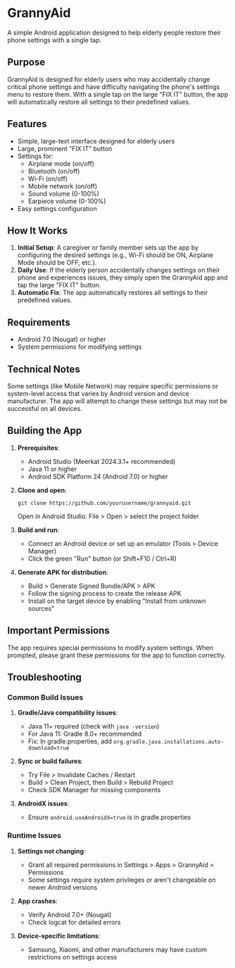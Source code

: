# GrannyAid

A simple Android application designed to help elderly people restore their phone settings with a single tap.

## Purpose

GrannyAid is designed for elderly users who may accidentally change critical phone settings and have difficulty navigating the phone's settings menu to restore them. With a single tap on the large "FIX IT" button, the app will automatically restore all settings to their predefined values.

## Features

- Simple, large-text interface designed for elderly users
- Large, prominent "FIX IT" button
- Settings for:
  - Airplane mode (on/off)
  - Bluetooth (on/off)
  - Wi-Fi (on/off)
  - Mobile network (on/off)
  - Sound volume (0-100%)
  - Earpiece volume (0-100%)
- Easy settings configuration

## How It Works

1. **Initial Setup**: A caregiver or family member sets up the app by configuring the desired settings (e.g., Wi-Fi should be ON, Airplane Mode should be OFF, etc.).
2. **Daily Use**: If the elderly person accidentally changes settings on their phone and experiences issues, they simply open the GrannyAid app and tap the large "FIX IT" button.
3. **Automatic Fix**: The app automatically restores all settings to their predefined values.

## Requirements

- Android 7.0 (Nougat) or higher
- System permissions for modifying settings

## Technical Notes

Some settings (like Mobile Network) may require specific permissions or system-level access that varies by Android version and device manufacturer. The app will attempt to change these settings but may not be successful on all devices.

## Building the App

1. **Prerequisites**:
   - Android Studio (Meerkat 2024.3.1+ recommended)
   - Java 11 or higher
   - Android SDK Platform 24 (Android 7.0) or higher

2. **Clone and open**:
   ```
   git clone https://github.com/yourusername/grannyaid.git
   ```
   Open in Android Studio: File > Open > select the project folder

3. **Build and run**:
   - Connect an Android device or set up an emulator (Tools > Device Manager)
   - Click the green "Run" button (or Shift+F10 / Ctrl+R)

4. **Generate APK for distribution**:
   - Build > Generate Signed Bundle/APK > APK
   - Follow the signing process to create the release APK
   - Install on the target device by enabling "Install from unknown sources"

## Important Permissions

The app requires special permissions to modify system settings. When prompted, please grant these permissions for the app to function correctly.

## Troubleshooting

### Common Build Issues

1. **Gradle/Java compatibility issues**:
   - Java 11+ required (check with `java -version`)
   - For Java 11: Gradle 8.0+ recommended
   - Fix: In gradle.properties, add `org.gradle.java.installations.auto-download=true`

2. **Sync or build failures**:
   - Try File > Invalidate Caches / Restart
   - Build > Clean Project, then Build > Rebuild Project
   - Check SDK Manager for missing components

3. **AndroidX issues**:
   - Ensure `android.useAndroidX=true` is in gradle.properties

### Runtime Issues

1. **Settings not changing**:
   - Grant all required permissions in Settings > Apps > GrannyAid > Permissions
   - Some settings require system privileges or aren't changeable on newer Android versions

2. **App crashes**:
   - Verify Android 7.0+ (Nougat) 
   - Check logcat for detailed errors

3. **Device-specific limitations**:
   - Samsung, Xiaomi, and other manufacturers may have custom restrictions on settings access